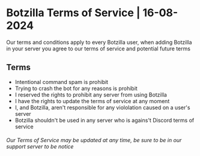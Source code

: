  # Botzilla Terms of Service | 16-08-2024

 Our terms and conditions apply to every Botzilla user, when adding Botzilla in your server you agree to our terms of service and potential future terms
 
 ## Terms
 - Intentional command spam is prohibit
 - Trying to crash the bot for any reasons is prohibit
 - I reserved the rights to prohibit any server from using Botzilla
 - I have the rights to update the terms of service at any moment
 - I, and Botzilla, aren't responsible for any viololation caused on a user's server
 - Botzilla shouldn't be used in any server who is agains't Discord terms of service
 
 ###### Our Terms of Service may be updated at any time, be sure to be in our support server to be notice
